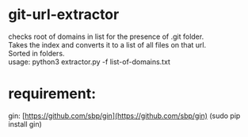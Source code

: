 # git-url-extractor
checks root of domains in list for the presence of .git folder.  
Takes the index and converts it to a list of all files on that url.  
Sorted in folders.  
usage:
python3 extractor.py -f list-of-domains.txt

# requirement:
gin: [https://github.com/sbp/gin](https://github.com/sbp/gin)  (sudo pip install gin)
